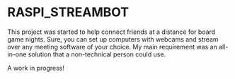 
# RASPI_STREAMBOT

This project was started to help connect friends at a distance for board game nights. Sure, you can set up computers with webcams and stream over any meeting software of your choice. My main requirement was an all-in-one solution that a non-technical person could use.

A work in progress!

